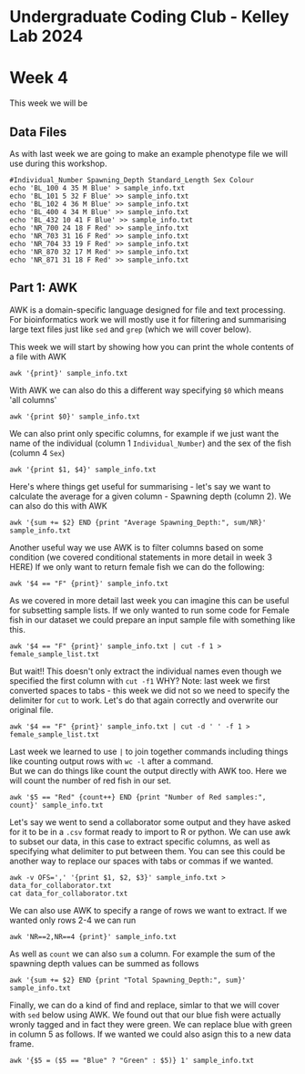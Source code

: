 Undergraduate Coding Club - Kelley Lab 2024
================
Week 4
================

This week we will be 

## Data Files

As with last week we are going to make an example phenotype file we will use during this workshop. 

```
#Individual_Number Spawning_Depth Standard_Length Sex Colour
echo 'BL_100 4 35 M Blue' > sample_info.txt
echo 'BL_101 5 32 F Blue' >> sample_info.txt
echo 'BL_102 4 36 M Blue' >> sample_info.txt
echo 'BL_400 4 34 M Blue' >> sample_info.txt
echo 'BL_432 10 41 F Blue' >> sample_info.txt
echo 'NR_700 24 18 F Red' >> sample_info.txt
echo 'NR_703 31 16 F Red' >> sample_info.txt
echo 'NR_704 33 19 F Red' >> sample_info.txt
echo 'NR_870 32 17 M Red' >> sample_info.txt
echo 'NR_871 31 18 F Red' >> sample_info.txt
```

## Part 1: AWK

AWK is a domain-specific language designed for file and text processing. For bioinformatics work we will mostly use it for filtering and summarising large text files just like `sed` and `grep` (which we will cover below).  

This week we will start by showing how you can print the whole contents of a file with AWK
```
awk '{print}' sample_info.txt
```

With AWK we can also do this a different way specifying `$0` which means 'all columns'
```
awk '{print $0}' sample_info.txt
```

We can also print only specific columns, for example if we just want the name of the individual (column 1 `Individual_Number`) and the sex of the fish (column 4 `Sex`)
```
awk '{print $1, $4}' sample_info.txt
```

Here's where things get useful for summarising - let's say we want to calculate the average for a given column - Spawning depth (column 2). We can also do this with AWK
```
awk '{sum += $2} END {print "Average Spawning_Depth:", sum/NR}' sample_info.txt
```

Another useful way we use AWK is to filter columns based on some condition (we covered conditional statements in more detail in week 3 HERE)
If we only want to return female fish we can do the following:
```
awk '$4 == "F" {print}' sample_info.txt
```

As we covered in more detail last week you can imagine this can be useful for subsetting sample lists. If we only wanted to run some code for Female fish in our dataset we could prepare an input sample file with something like this. 
```
awk '$4 == "F" {print}' sample_info.txt | cut -f 1 > female_sample_list.txt
```

But wait!! This doesn't only extract the individual names even though we specified the first column with `cut -f1` WHY?
Note: last week we first converted spaces to tabs - this week we did not so we need to specify the delimiter for `cut` to work. Let's do that again correctly and overwrite our original file.
```
awk '$4 == "F" {print}' sample_info.txt | cut -d ' ' -f 1 > female_sample_list.txt
```

Last week we learned to use `|` to join together commands including things like counting output rows with `wc -l` after a command.  
But we can do things like count the output directly with AWK too. Here we will count the number of red fish in our set.
```
awk '$5 == "Red" {count++} END {print "Number of Red samples:", count}' sample_info.txt
```

Let's say we went to send a collaborator some output and they have asked for it to be in a `.csv` format ready to import to R or python. We can use awk to subset our data, in this case to extract specific columns, as well as specifying what delimiter to put between them. You can see this could be another way to replace our spaces with tabs or commas if we wanted.
```
awk -v OFS=',' '{print $1, $2, $3}' sample_info.txt > data_for_collaborator.txt
cat data_for_collaborator.txt
```

We can also use AWK to specify a range of rows we want to extract. If we wanted only rows 2-4 we can run
```
awk 'NR==2,NR==4 {print}' sample_info.txt
```

As well as `count` we can also `sum` a column. For example the sum of the spawning depth values can be summed as follows
```
awk '{sum += $2} END {print "Total Spawning_Depth:", sum}' sample_info.txt
```

Finally, we can do a kind of find and replace, simlar to that we will cover with `sed` below using AWK. We found out that our blue fish were actually wronly tagged and in fact they were green. We can replace blue with green in column 5 as follows. If we wanted we could also asign this to a new data frame.
```
awk '{$5 = ($5 == "Blue" ? "Green" : $5)} 1' sample_info.txt
```




